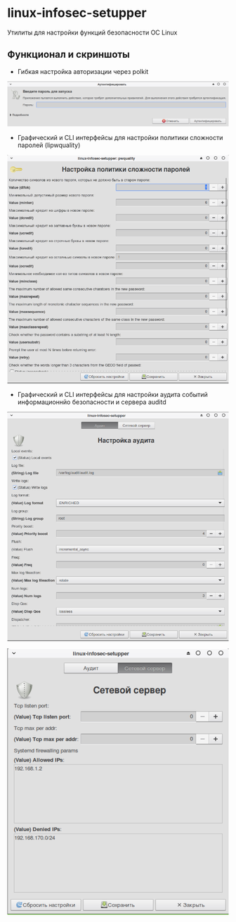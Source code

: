 # linux-infosec-setupper

Утилиты для настройки функций безопасности ОС Linux

## Функционал и скриншоты

* Гибкая настройка авторизации через polkit

![polkit-1](screenshots/polkit-1.png)

* Графический и CLI интерфейсы для настройки политики сложности паролей (lipwquality)

![pwquality-1](screenshots/pwquality-1.png)

* Графический и CLI интерфейсы для настройки аудита событий информационнйо безопасности и сервера auditd

![auditd-1](screenshots/auditd-1.png)

![auditd-2](screenshots/auditd-2.png)
